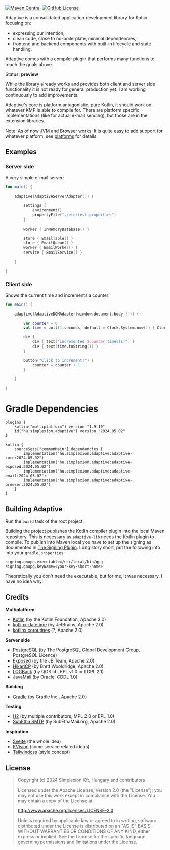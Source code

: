 [![Maven Central](https://img.shields.io/maven-central/v/hu.simplexion.adaptive/adaptive-lib)](https://mvnrepository.com/artifact/hu.simplexion.adaptive/adaptive-lib)
[![GitHub License](https://img.shields.io/badge/license-Apache%20License%202.0-blue.svg?style=flat)](http://www.apache.org/licenses/LICENSE-2.0)

Adaptive is a consolidated application development library for Kotlin focusing on:

* expressing our intention,
* clean code, close to no-boilerplate, minimal dependencies,
* frontend and backend components with built-in lifecycle and state handling.

Adaptive comes with a compiler plugin that performs many functions to reach the goals above.

Status: **preview**

While the library already works and provides both client and server side functionality it
is not ready for general production yet. I am working continuously to add improvements.

Adaptive's core is platform antagonistic, pure Kotlin, it should work on whatever KMP is able
to compile for. There are platform specific implementations (like for actual e-mail sending),
but those are in the extension libraries.

Note: As of now JVM and Browser works. It is quite easy to add support for whatever platform, 
see [platforms](./doc/platforms/README.md) for details.

## Examples

### Server side

A very simple e-mail server:

```kotlin
fun main() {
    
    adaptive(AdaptiveServerAdapter()) {

        settings { 
            environment()
            propertyFile("./etc/test.properties")
        }
        
        worker { InMemoryDatabase() }

        store { EmailTable() }
        store { EmailQueue() }
        worker { EmailWorker() }
        service { EmailService() }

    }
    
}
```

### Client side

Shows the current time and increments a counter:

```kotlin
fun main() {
    
    adaptive(AdaptiveDOMAdapter(window.document.body !!)) {

        var counter = 0
        val time = poll(1.seconds, default = Clock.System.now()) { Clock.System.now() }

        div {
            div { text("incremented $counter times(s)") }
            div { text(time.toString()) }
        }

        button("Click to increment!") {
            counter = counter + 1
        }

    }
    
}
```

# Gradle Dependencies

```text
plugins {
    kotlin("multiplatform") version "1.9.10"
    id("hu.simplexion.adaptive") version "2024.05.02"
}

kotlin {
    sourceSets["commonMain"].dependencies {
        implementation("hu.simplexion.adaptive:adaptive-core:2024.05.02")
        implementation("hu.simplexion.adaptive:adaptive-exposed:2024.05.02")
        implementation("hu.simplexion.adaptive:adaptive-email:2024.05.02")
        implementation("hu.simplexion.adaptive:adaptive-browser:2024.05.02")
    }
}
```

## Building Adaptive

Run the `build` task of the root project.

Building the project publishes the Kotlin compiler plugin into the local Maven repository. This is necessary as `adaptive-lib`
needs the Kotlin plugin to compile. To publish into Maven local you have to set up the signing as documented in
[The Signing Plugin](https://docs.gradle.org/current/userguide/signing_plugin.html). Long story short, put the
following info into your `gradle.properties`:

```properties
signing.gnupg.executable=/usr/local/bin/gpg
signing.gnupg.keyName=<your-key-short-name>
```

Theoretically you don't need the executable, but for me, it was necessary, I have no idea why.

## Credits

**Multiplatform**

* [Kotlin](https://kotlinlang.org) (by the Kotlin Foundation, Apache 2.0)
* [kotlinx-datetime](https://github.com/Kotlin/kotlinx-datetime) (by JetBrains, Apache 2.0)
* [kotlinx.coroutines](https://github.com/Kotlin/kotlinx.coroutines) (?, Apache 2.0)

**Server side**

* [PostgreSQL](https://www.postgresql.org) (by The PostgreSQL Global Development Group, PostgreSQL Licence)
* [Exposed](https://github.com/JetBrains/Exposed) (by the JB Team, Apache 2.0)
* [HikariCP](https://github.com/brettwooldridge/HikariCP) (by Brett Wooldridge, Apache 2.0)
* [LOGBack](http://logback.qos.ch) (by QOS.ch, EPL v1.0 or LGPL 2.1)
* [JavaMail](https://javaee.github.io/javamail/)  (by Oracle, CDDL 1.0)

**Building**

* [Gradle](https://gradle.org) (by Gradle Inc., Apache 2.0)

**Testing**

* [H2](https://www.h2database.com/) (by multiple contributors, MPL 2.0 or EPL 1.0)
* [SubEtha SMTP](https://github.com/voodoodyne/subethasmtp) (by SubEthaMail.org, Apache 2.0)

**Inspiration**

* [Svelte](https://svelte.dev) (the whole idea)
* [KVision](https://kvision.io) (some service related ideas)
* [Tailwindcss](https://tailwindcss.com) (style concept)

## License

> Copyright (c) 2024 Simplexion Kft, Hungary and contributors
>
> Licensed under the Apache License, Version 2.0 (the "License");
> you may not use this work except in compliance with the License.
> You may obtain a copy of the License at
>
>    http://www.apache.org/licenses/LICENSE-2.0
>
> Unless required by applicable law or agreed to in writing, software
> distributed under the License is distributed on an "AS IS" BASIS,
> WITHOUT WARRANTIES OR CONDITIONS OF ANY KIND, either express or implied.
> See the License for the specific language governing permissions and
> limitations under the License.

